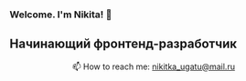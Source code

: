 ### Welcome. I'm Nikita! 👋
## Начинающий фронтенд-разработчик

<p align="center">📫 How to reach me: <a href="mailto:nikitka_ugatu@mail.ru">nikitka_ugatu@mail.ru</a></p>
<!--
**NikV020/NikV020** is a ✨ _special_ ✨ repository because its `README.md` (this file) appears on your GitHub profile.

Here are some ideas to get you started:

- 🔭 I’m currently working on ...
- 🌱 I’m currently learning ...
- 👯 I’m looking to collaborate on ...
- 🤔 I’m looking for help with ...
- 💬 Ask me about ...
- 📫 How to reach me: ...
- 😄 Pronouns: ...
- ⚡ Fun fact: ...
-->
